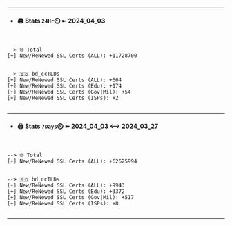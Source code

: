 

---
- #### 🖨️ **Stats** `24Hr`⏲️ ➼ 2024_04_03
```console


--> 🌐 Total
[+] New/ReNewed SSL Certs (ALL): +11728700


--> 🇧🇩 bd_ccTLDs
[+] New/ReNewed SSL Certs (ALL): +664
[+] New/ReNewed SSL Certs (Edu): +174
[+] New/ReNewed SSL Certs (Gov|Mil): +54
[+] New/ReNewed SSL Certs (ISPs): +2


```

---
- #### 🖨️ **Stats** `7Days`⏲️ ➼ 2024_04_03 <--> 2024_03_27
```console


--> 🌐 Total
[+] New/ReNewed SSL Certs (ALL): +62625994


--> 🇧🇩 bd_ccTLDs
[+] New/ReNewed SSL Certs (ALL): +9943
[+] New/ReNewed SSL Certs (Edu): +3372
[+] New/ReNewed SSL Certs (Gov|Mil): +517
[+] New/ReNewed SSL Certs (ISPs): +8


```

---


